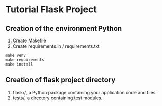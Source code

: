 # Tutorial Flask Project

## Creation of the environment Python

1. Create Makefile
2. Create requirements.in / requirements.txt

```
make venv
make requirements
make install
```

## Creation of flask project directory

1. flaskr/, a Python package containing your application code and files.
2. tests/, a directory containing test modules.

